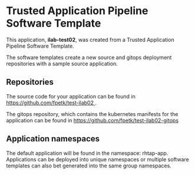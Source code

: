 # Trusted Application Pipeline Software Template

This application, **ilab-test02**, was created from a Trusted Application Pipeline Software Template.

The software templates create a new source and gitops deployment repositories with a sample source application. 

## Repositories

The source code for your application can be found in [https://github.com/fpetk/test-ilab02 ](https://github.com/fpetk/test-ilab02 ).
 
The gitops repository, which contains the kubernetes manifests for the application can be found in 
[https://github.com/fpetk/test-ilab02-gitops ](https://github.com/fpetk/test-ilab02-gitops ) 

## Application namespaces 

The default application will be found in the namespace: rhtap-app. Applications can be deployed into unique namespaces or multiple software templates can also bet generated into the same group namespaces.  